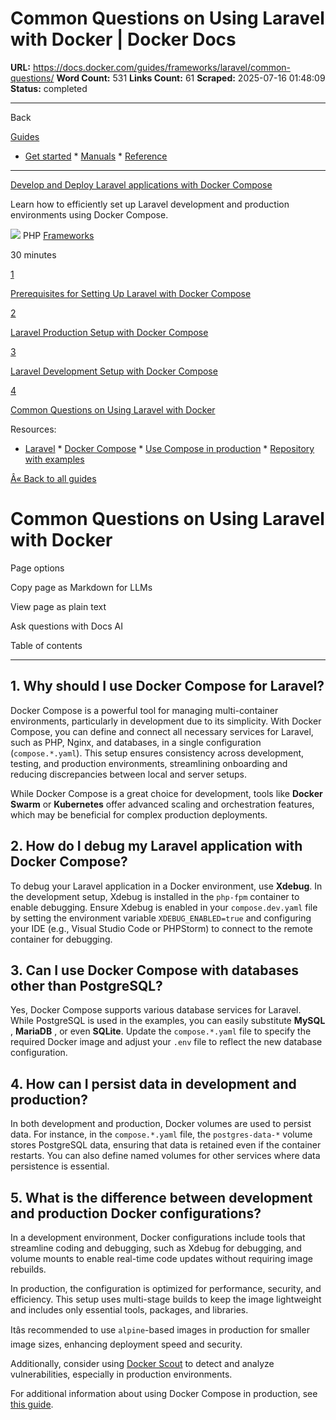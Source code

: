 # Common Questions on Using Laravel with Docker | Docker Docs

**URL:** https://docs.docker.com/guides/frameworks/laravel/common-questions/
**Word Count:** 531
**Links Count:** 61
**Scraped:** 2025-07-16 01:48:09
**Status:** completed

---

Back

[Guides](https://docs.docker.com/guides/)

  * [Get started](https://docs.docker.com/get-started/)   * [Manuals](https://docs.docker.com/manuals/)   * [Reference](https://docs.docker.com/reference/)

* * *

[Develop and Deploy Laravel applications with Docker Compose](https://docs.docker.com/guides/frameworks/laravel/)

Learn how to efficiently set up Laravel development and production environments using Docker Compose.

![](https://cdn.jsdelivr.net/gh/devicons/devicon@latest/icons/php/php-original.svg) PHP [ Frameworks](https://docs.docker.com/tags/frameworks/)

30 minutes

[1](https://docs.docker.com/guides/frameworks/laravel/prerequisites/)

[Prerequisites for Setting Up Laravel with Docker Compose](https://docs.docker.com/guides/frameworks/laravel/prerequisites/)

[2](https://docs.docker.com/guides/frameworks/laravel/production-setup/)

[Laravel Production Setup with Docker Compose](https://docs.docker.com/guides/frameworks/laravel/production-setup/)

[3](https://docs.docker.com/guides/frameworks/laravel/development-setup/)

[Laravel Development Setup with Docker Compose](https://docs.docker.com/guides/frameworks/laravel/development-setup/)

[4](https://docs.docker.com/guides/frameworks/laravel/common-questions/)

[Common Questions on Using Laravel with Docker](https://docs.docker.com/guides/frameworks/laravel/common-questions/)

Resources:

  * [Laravel](https://laravel.com/)   * [Docker Compose](https://docs.docker.com/compose/)   * [Use Compose in production](https://docs.docker.com/compose/how-tos/production/)   * [Repository with examples](https://github.com/dockersamples/laravel-docker-examples)

[Â« Back to all guides](https://docs.docker.com/guides/)

# Common Questions on Using Laravel with Docker

Page options

Copy page as Markdown for LLMs

View page as plain text

Ask questions with Docs AI

Table of contents

* * *

## 1\. Why should I use Docker Compose for Laravel?

Docker Compose is a powerful tool for managing multi-container environments, particularly in development due to its simplicity. With Docker Compose, you can define and connect all necessary services for Laravel, such as PHP, Nginx, and databases, in a single configuration \(`compose.*.yaml`\). This setup ensures consistency across development, testing, and production environments, streamlining onboarding and reducing discrepancies between local and server setups.

While Docker Compose is a great choice for development, tools like **Docker Swarm** or **Kubernetes** offer advanced scaling and orchestration features, which may be beneficial for complex production deployments.

## 2\. How do I debug my Laravel application with Docker Compose?

To debug your Laravel application in a Docker environment, use **Xdebug**. In the development setup, Xdebug is installed in the `php-fpm` container to enable debugging. Ensure Xdebug is enabled in your `compose.dev.yaml` file by setting the environment variable `XDEBUG_ENABLED=true` and configuring your IDE \(e.g., Visual Studio Code or PHPStorm\) to connect to the remote container for debugging.

## 3\. Can I use Docker Compose with databases other than PostgreSQL?

Yes, Docker Compose supports various database services for Laravel. While PostgreSQL is used in the examples, you can easily substitute **MySQL** , **MariaDB** , or even **SQLite**. Update the `compose.*.yaml` file to specify the required Docker image and adjust your `.env` file to reflect the new database configuration.

## 4\. How can I persist data in development and production?

In both development and production, Docker volumes are used to persist data. For instance, in the `compose.*.yaml` file, the `postgres-data-*` volume stores PostgreSQL data, ensuring that data is retained even if the container restarts. You can also define named volumes for other services where data persistence is essential.

## 5\. What is the difference between development and production Docker configurations?

In a development environment, Docker configurations include tools that streamline coding and debugging, such as Xdebug for debugging, and volume mounts to enable real-time code updates without requiring image rebuilds.

In production, the configuration is optimized for performance, security, and efficiency. This setup uses multi-stage builds to keep the image lightweight and includes only essential tools, packages, and libraries.

Itâs recommended to use `alpine`-based images in production for smaller image sizes, enhancing deployment speed and security.

Additionally, consider using [Docker Scout](https://docs.docker.com/scout/) to detect and analyze vulnerabilities, especially in production environments.

For additional information about using Docker Compose in production, see [this guide](https://docs.docker.com/compose/how-tos/production/).